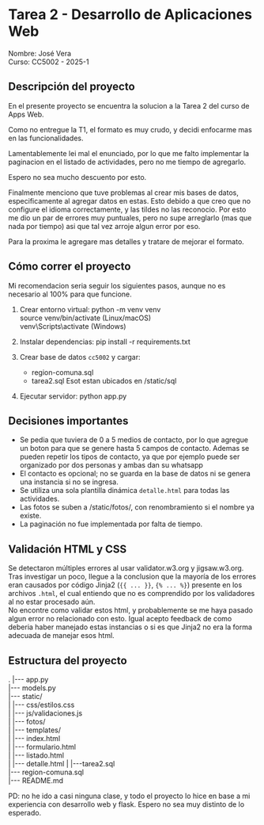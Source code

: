 # Tarea 2 - Desarrollo de Aplicaciones Web  
Nombre: José Vera  
Curso: CC5002 - 2025-1  

## Descripción del proyecto

En el presente proyecto se encuentra la solucion a la Tarea 2 del curso de Apps Web.

Como no entregue la T1, el formato es muy crudo, y decidi enfocarme mas en las funcionalidades. 

Lamentablemente lei mal el enunciado, por lo que me falto implementar la paginacion en el listado de actividades, pero no me tiempo de agregarlo. 

Espero no sea mucho descuento por esto.

Finalmente menciono que tuve problemas al crear mis bases de datos, especificamente al agregar datos en estas. Esto debido a que creo que no configure el idioma correctamente, y las tildes no las reconocio. Por esto me dio un par de errores muy puntuales, pero no supe arreglarlo (mas que nada por tiempo) asi que tal vez arroje algun error por eso. 

Para la proxima le agregare mas detalles y tratare de mejorar el formato.

## Cómo correr el proyecto
Mi recomendacion seria seguir los siguientes pasos, aunque no es necesario al 100% para que funcione.

1. Crear entorno virtual:
   python -m venv venv  
   source venv/bin/activate  (Linux/macOS)  
   venv\Scripts\activate  (Windows)

2. Instalar dependencias:
   pip install -r requirements.txt

3. Crear base de datos `cc5002` y cargar:
   - region-comuna.sql
   - tarea2.sql
   Esot estan ubicados en /static/sql

4. Ejecutar servidor:
   python app.py


## Decisiones importantes

- Se pedia que tuviera de 0 a 5 medios de contacto, por lo que agregue un boton para que se genere hasta 5 campos de contacto. Ademas se pueden repetir los tipos de contacto, ya que por ejemplo puede ser organizado por dos personas y ambas dan su whatsapp
- El contacto es opcional; no se guarda en la base de datos ni se genera una instancia si no se ingresa.
- Se utiliza una sola plantilla dinámica `detalle.html` para todas las actividades.
- Las fotos se suben a /static/fotos/, con renombramiento si el nombre ya existe.
- La paginación no fue implementada por falta de tiempo.

## Validación HTML y CSS

Se detectaron múltiples errores al usar validator.w3.org y jigsaw.w3.org.  
Tras investigar un poco, llegue a la conclusion que la mayoría de los errores eran causados por código Jinja2 (`{{ ... }}`, `{% ... %}`) presente en los archivos `.html`, el cual entiendo que no es comprendido por los validadores al no estar procesado aún.  
No encontre como validar estos html, y probablemente se me haya pasado algun error no relacionado con esto. Igual acepto feedback de como deberia haber manejado estas instancias o si es que Jinja2 no era la forma adecuada de manejar esos html.

## Estructura del proyecto

.
|--- app.py  
|--- models.py  
|--- static/  
|   |--- css/estilos.css  
|   |--- js/validaciones.js  
|   |--- fotos/  
|
|--- templates/  
|   |--- index.html  
|   |--- formulario.html  
|   |--- listado.html  
|   |--- detalle.html 
| 
|---tarea2.sql  
|--- region-comuna.sql  
|--- README.md





PD: no he ido a casi ninguna clase, y todo el proyecto lo hice en base a mi experiencia con desarrollo web y flask. Espero no sea muy distinto de lo esperado.